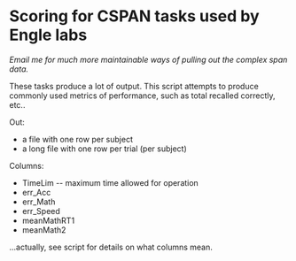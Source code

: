 Scoring for CSPAN tasks used by Engle labs
==========================================
_Email me for much more maintainable ways of pulling out the complex span data._


These tasks produce a lot of output.  This script attempts to produce commonly used metrics of performance, such as total recalled correctly, etc..

Out:

* a file with one row per subject
* a long file with one row per trial (per subject)

Columns:

* TimeLim -- maximum time allowed for operation
* err_Acc
* err_Math
* err_Speed
* meanMathRT1
* meanMath2


...actually, see script for details on what columns mean.
